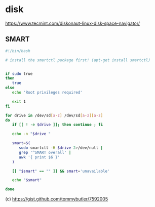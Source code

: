 disk
====

https://www.tecmint.com/diskonaut-linux-disk-space-navigator/


## SMART


```sh
#!/bin/bash

# install the smartctl package first! (apt-get install smartctl)


if sudo true
then
   true
else
   echo 'Root privileges required'

   exit 1
fi

for drive in /dev/sd[a-z] /dev/sd[a-z][a-z]
do
   if [[ ! -e $drive ]]; then continue ; fi

   echo -n "$drive "

   smart=$(
      sudo smartctl -H $drive 2>/dev/null |
      grep '^SMART overall' |
      awk '{ print $6 }'
   )

   [[ "$smart" == "" ]] && smart='unavailable'

   echo "$smart"

done
```
(c) https://gist.github.com/tommybutler/7592005